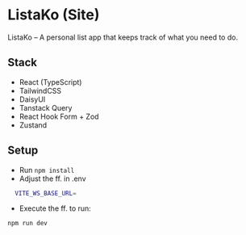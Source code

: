 # ListaKo (Site)

ListaKo – A personal list app that keeps track of what you need to do.

## Stack
- React (TypeScript)
- TailwindCSS
- DaisyUI
- Tanstack Query
- React Hook Form + Zod
- Zustand

## Setup
- Run `npm install`
- Adjust the ff. in .env
```bash
  VITE_WS_BASE_URL=
```
- Execute the ff. to run:
```bash
npm run dev
```